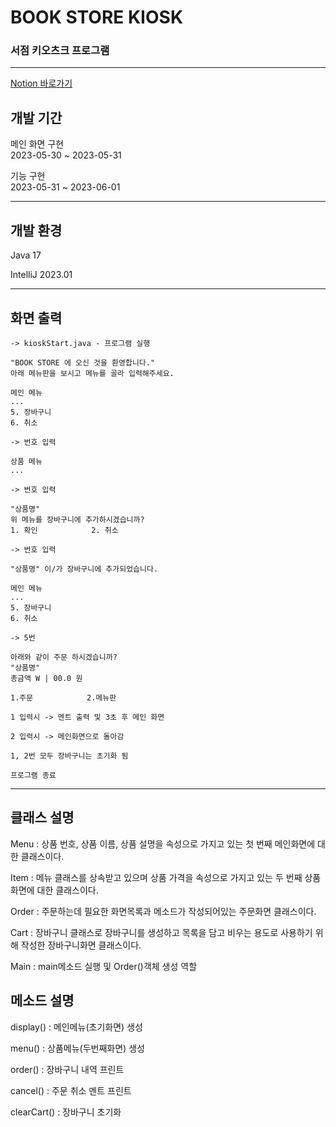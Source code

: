 # BOOK STORE KIOSK

### 서점 키오츠크 프로그램

--------------------------------------------
[Notion 바로가기](https://www.notion.so/8b75e8e45e78406ba59435439d923946)

## 개발 기간

메인 화면 구현\
2023-05-30 ~ 2023-05-31

기능 구현\
2023-05-31 ~ 2023-06-01

--------------------------------------
## 개발 환경

Java 17

IntelliJ 2023.01

--------------------------------------
## 화면 출력

```
-> kioskStart.java - 프로그램 실행

"BOOK STORE 에 오신 것을 환영합니다."
아래 메뉴판을 보시고 메뉴를 골라 입력해주세요.

메인 메뉴
...
5. 장바구니
6. 취소

-> 번호 입력

상품 메뉴
...
 
-> 번호 입력

"상품명"
위 메뉴를 장바구니에 추가하시겠습니까?
1. 확인            2. 취소

-> 번호 입력

"상품명" 이/가 장바구니에 추가되었습니다.

메인 메뉴
...
5. 장바구니
6. 취소

-> 5번

아래와 같이 주문 하시겠습니까?
"상품명"
총금액 W | 00.0 원

1.주문            2.메뉴판

1 입력시 -> 멘트 출력 및 3초 후 메인 화면

2 입력시 -> 메인화면으로 돌아감

1, 2번 모두 장바구니는 초기화 됨

프로그램 종료
```

--------------------------------

## 클래스 설명

Menu : 상품 번호, 상품 이름, 상품 설명을 속성으로 가지고 있는 첫 번째 메인화면에 대한 클래스이다.

Item : 메뉴 클래스를 상속받고 있으며 상품 가격을 속성으로 가지고 있는 두 번째 상품화면에 대한 클래스이다.

Order : 주문하는데 필요한 화면목록과 메소드가 작성되어있는 주문화면 클래스이다.

Cart : 장바구니 클래스로 장바구니를 생성하고 목록을 담고 비우는 용도로 사용하기 위해 작성한 장바구니화면 클래스이다.

Main : main메소드 실행 및 Order()객체 생성 역할

## 메소드 설명

display() : 메인메뉴(초기화면) 생성

menu() : 상품메뉴(두번째화면) 생성

order() : 장바구니 내역 프린트

cancel() : 주문 취소 멘트 프린트

clearCart() : 장바구니 초기화
    
    
    
    
    
    
    
    
    
    
    
    
    
